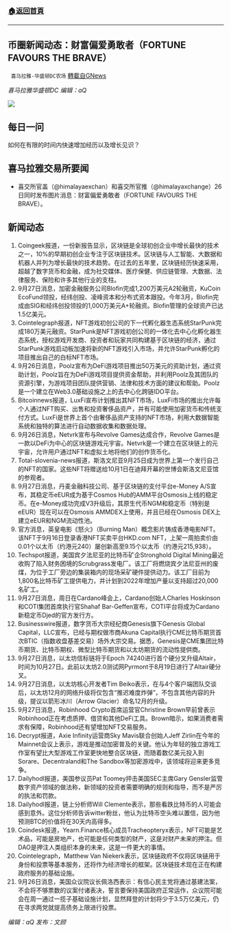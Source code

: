 ###  [:house:返回首頁](https://github.com/ourhimalayas/txt)
---


## 币圈新闻动态：财富偏爱勇敢者（FORTUNE FAVOURS THE BRAVE）
` 喜马拉雅-华盛顿DC农场` [轉載自GNews](https://gnews.org/zh-hans/1557413/)

*喜马拉雅华盛顿DC 编辑：aQ*

![](http://himalayawashingtondc.org/wp-content/uploads/2021/07/ScreenShot-2021-07-31-at-16.20.22@2x.png)



## 每日一问





如何在有限的时间内快速增加经历以及增长见识？





## 喜马拉雅交易所要闻





- 喜交所官盖（@himalayaexchan）和喜交所官推（@himalayaxchange）26日同时发布图片消息：财富偏爱勇敢者（FORTUNE FAVOURS THE BRAVE）。






## 新闻动态





1. Coingeek报道，一份新报告显示，区块链是全球初创企业中增长最快的技术之一，10%的早期初创企业专注于区块链技术。区块链与人工智能、大数据和机器人并列为增长最快的技术趋势。在过去的五年里，区块链经历快速采用，超越了数字货币和金融，成为社交媒体、医疗保健、供应链管理、大数据、法律服务、保险和许多其他行业的支柱。
2. 9月27日消息，加密金融服务公司Blofin完成1,200万美元A2轮融资，KuCoin EcoFund领投，经纬创投、凌峰资本和分布式资本跟投。今年3月，Blofin完成由SIG和经纬创投领投的1,000万美元A+轮融资。Blofin管理的全球资产已达1.5亿美元。
3. Cointelegraph报道，NFT游戏初创公司的下一代孵化器生态系统StarPunk完成180万美元融资。StarPunk是NFT游戏初创公司的一体化去中心化孵化器生态系统，授权游戏开发商、投资者和玩家共同构建基于区块链的经济，通过StarPunk游戏启动板加速将新的NFT游戏引入市场，并允许StarPunk孵化的项目推出自己的白标NFT市场。
4. 9月26日消息，Poolz宣布为DeFi游戏项目推出50万美元的资助计划，通过资助计划，Poolz旨在为DeFi游戏项目提供资金帮助，并利用Poolz及其团队的资源引擎，为游戏项目团队提供营销、法律和技术方面的建议和帮助。Poolz是一个建立在Web3.0基础设施之上的去中心化跨链IDO平台。
5. Bitcoinnews报道，LuxFi宣布计划推出其NFT市场，LuxFi市场的推出允许每个人通过NFT购买、出售和投资奢侈品资产，并有可能使用加密货币和传统支付方式。LuxFi是世界上首个由奢侈品资产支持的NFT市场，利用大数据智能系统和独特的算法进行自动数据收集和数据处理。
6. 9月26日消息，Netvrk宣布与Revolve Games达成合作，Revolve Games是一款以DeFi为中心的区块链游戏元宇宙。Netvrk是一个建立在区块链上的元宇宙，允许用户通过NFT和虚拟土地将他们的创作货币化。
7. Total-slovenia-news报道，斯洛文尼亚9月25日成为世界上第一个发行自己的NFT的国家。这些NFT将赠送给10月1日在迪拜开幕的世博会斯洛文尼亚馆的参观者。
8. 9月27日消息，丹麦金融科技公司、基于区块链的支付平台e-Money A/S宣布，其稳定币eEUR成为基于Cosmos Hub的AMM平台Osmosis上线的稳定币。在e-Money成功完成V3升级后，其原生代币NGM和稳定币（特别是eEUR）现在可以在Osmosis AMMDEX上使用，并且已经在Osmosis DEX上建立eEUR和NGM流动性池。
9. 官方消息，英皇电影《怒火》（Burning Man）概念影片铸成香港电影NFT。该NFT于9月16日登录香港NFT买卖平台HKD.com NFT，上架一周拍卖价由0.01个以太币（约港元240）屡创新高至9.15个以太币（约港元215,938）。
10. Techspot报道，美国宾夕法尼亚的比特币矿企Stronghold Digital Mining最近收购了陷入财务困境的Scrubgrass发电厂。该工厂将燃烧宾夕法尼亚州的废煤，为位于工厂旁边的集装箱内的现场采矿硬件提供动力。该工厂目前为1,800名比特币矿工提供电力，并计划到2022年增加产量以支持超过20,000名矿工。
11. 9月27日消息，周日在Cardano峰会上，Cardano创始人Charles Hoskinson和COTI集团首席执行官Shahaf Bar-Geffen宣布，COTI平台将成为Cardano新稳定币Djed的官方发行方。
12. Businesswire报道，数字货币大宗经纪商Genesis旗下Genesis Global Capital，LLC宣布，已经与期权做市商Akuna Capital执行CME比特币期货首次BTIC（指数收盘基差交易）场外大宗交易。据悉，Genesis是CME集团比特币期货、比特币期权、微型比特币期货和以太坊期货的流动性提供商。
13. 9月27日消息，以太坊信标链将于Epoch 74240进行首个硬分叉升级Altair，时间为10月27日。此前以太坊2.0测试网Pyrmont于8月19日进行了Altair硬分叉。
14. 9月27日消息，以太坊核心开发者Tim Beiko表示，在与4个客户端团队交谈后，以太坊12月的网络升级将仅包含“推迟难度炸弹”，不包含其他内容的升级，提议以箭形冰川（Arrow Glacier）命名12月的升级。
15. 9月27日消息，Robinhood Crypto首席运营官Christine Brown早前曾表示Robinhood正在考虑质押、借贷和其他DeFi工具。Brown暗示，如果消费者需求有保障，Robinhood还有望增加NFT交易服务。
16. Decrypt报道，Axie Infinity运营商Sky Mavis联合创始人Jeff Zirlin在今年的Mainnet会议上表示，游戏是推动加密普及的关键。他认为年轻的独立游戏工作室有望比大型游戏工作室更快地整合区块链，而随着数亿美元投入到Sorare、Decentraland和The Sandbox等加密游戏中，该领域将迎来更多竞争。
17. Dailyhodl报道，美国参议员Pat Toomey抨击美国SEC主席Gary Gensler监管数字资产领域的做法称，新领域的投资者需要明确的规则和指导，而不是严厉的执法和罚款。
18. Dailyhodl报道，链上分析师Will Clemente表示，那些看跌比特币的人可能会感到意外。这位分析师告诉witter粉丝，他认为比特币空头难以置信，因为他预测BTC的价值将在30天内高得多。
19. Coindesk报道，Yearn.Finance核心成员Tracheopteryx表示，NFT可能是艺术品，可能是房地产，也可能是任何类型的财产，这是对财产未来的押注。但DAO是押注人类组织本身的未来，这是一件更大的事情。
20. Cointelegraph，Matthew Van Niekerk表示，区块链政府不仅将区块链用于身份和投票等基本服务，还将作为经济增长的框架。区块链技术现在正在构建政府服务的基础设施。
21. 9月26日消息，美国众议院议长佩洛西表示：有信心民主党将通过基建法案，不会将不够票数的议案付诸表决，誓言要保持美国政府正常运作，众议院可能会在周一通过一揽子基础设施计划，显然拜登的计划将少于3.5万亿美元，仍在寻求两党就提高债务上限进行投票。





*编辑：aQ
发布：文顾*
